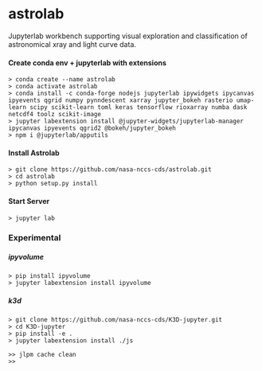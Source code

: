 # astrolab
Jupyterlab workbench supporting visual exploration and classification of astronomical xray and light curve data.

#### Create conda env + jupyterlab with extensions
   
    > conda create --name astrolab
    > conda activate astrolab
    > conda install -c conda-forge nodejs jupyterlab ipywidgets ipycanvas ipyevents qgrid numpy pynndescent xarray jupyter_bokeh rasterio umap-learn scipy scikit-learn toml keras tensorflow rioxarray numba dask netcdf4 toolz scikit-image
    > jupyter labextension install @jupyter-widgets/jupyterlab-manager  ipycanvas ipyevents qgrid2 @bokeh/jupyter_bokeh 
    > npm i @jupyterlab/apputils

#### Install Astrolab

    > git clone https://github.com/nasa-nccs-cds/astrolab.git
    > cd astrolab
    > python setup.py install
       
#### Start Server

    > jupyter lab 
    
    
 
 
 
 
### Experimental
    
##### ipyvolume
    > pip install ipyvolume
    > jupyter labextension install ipyvolume

##### k3d    
    > git clone https://github.com/nasa-nccs-cds/K3D-jupyter.git
    > cd K3D-jupyter
    > pip install -e .
    > jupyter labextension install ./js 
    
    >> jlpm cache clean
    >> 
   
